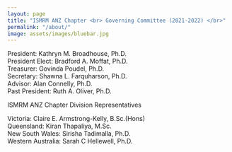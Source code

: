 ```yaml
---
layout: page
title: "ISMRM ANZ Chapter <br> Governing Committee (2021-2022) </br>"
permalink: "/about/"
image: assets/images/bluebar.jpg
---
```


President: Kathryn M. Broadhouse, Ph.D.
<br>
President Elect: Bradford A. Moffat, Ph.D.
<br>
Treasurer: Govinda Poudel, Ph.D.
<br>
Secretary: Shawna L. Farquharson, Ph.D.
<br>
Advisor: Alan Connelly, Ph.D.
<br>
Past President: Ruth A. Oliver, Ph.D.
<br>


ISMRM ANZ Chapter Division Representatives

Victoria: Claire E. Armstrong-Kelly, B.Sc.(Hons)
<br>
Queensland: Kiran Thapaliya, M.Sc.
<br>
New South Wales: Sirisha Tadimalla, Ph.D.
<br>
Western Australia: Sarah C Hellewell, Ph.D.
